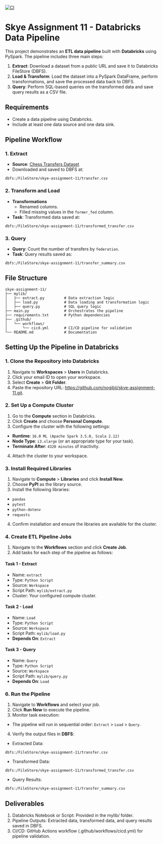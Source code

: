 [![CI](https://github.com/nogibjj/skye-assignment-11/actions/workflows/cicd.yml/badge.svg)](https://github.com/nogibjj/skye-assignment-11/actions/workflows/cicd.yml)

# Skye Assignment 11 - Databricks Data Pipeline

This project demonstrates an **ETL data pipeline** built with **Databricks** using PySpark. The pipeline includes three main steps:
1. **Extract**: Download a dataset from a public URL and save it to Databricks FileStore (DBFS).
2. **Load & Transform**: Load the dataset into a PySpark DataFrame, perform transformations, and save the processed data back to DBFS.
3. **Query**: Perform SQL-based queries on the transformed data and save query results as a CSV file.

## Requirements
- Create a data pipeline using Databricks.
- Include at least one data source and one data sink.

## Pipeline Workflow
### 1. Extract
- **Source**: [Chess Transfers Dataset](https://github.com/fivethirtyeight/data/blob/master/chess-transfers/transfers.csv)
- Downloaded and saved to DBFS at: 
```plaintext
dbfs:/FileStore/skye-assignment-11/transfer.csv
```

### 2. Transform and Load
- **Transformations**
   - Renamed columns.
   - Filled missing values in the `former_fed` column.
- **Task**: Transformed data saved at:
```plaintext
dbfs:/FileStore/skye-assignment-11/transformed_transfer.csv
```

### 3. Query
- **Query**: Count the number of transfers by `federation`.
- **Task**: Query results saved as:
```plaintext
dbfs:/FileStore/skye-assignment-11/transfer_summary.csv
```

## File Structure
```plaintext
skye-assignment-11/
├── mylib/
│   ├── extract.py         # Data extraction logic
│   ├── load.py            # Data loading and transformation logic
│   ├── query.py           # SQL query logic
├── main.py                # Orchestrates the pipeline
├── requirements.txt       # Python dependencies
├── .github/
│   └── workflows/
│       └── cicd.yml       # CI/CD pipeline for validation
└── README.md              # Documentation
```

## Setting Up the Pipeline in Databricks

### **1. Clone the Repository into Databricks**
1. Navigate to **Workspaces** > **Users** in Databricks.
2. Click your email ID to open your workspace.
3. Select **Create** > **Git Folder**.
4. Paste the repository URL: https://github.com/nogibjj/skye-assignment-11.git.

### **2. Set Up a Compute Cluster**
1. Go to the **Compute** section in Databricks.
2. Click **Create** and choose **Personal Compute**.
3. Configure the cluster with the following settings:
- **Runtime**: `16.0 ML (Apache Spark 3.5.0, Scala 2.12)`
- **Node Type**: `i3.xlarge` (or an appropriate type for your task).
- **Terminate After**: `4320 minutes` of inactivity.
4. Attach the cluster to your workspace.

### **3. Install Required Libraries**
1. Navigate to **Compute** > **Libraries** and click **Install New**.
2. Choose **PyPI** as the library source.
3. Install the following libraries:
- `pandas`
- `pytest`
- `python-dotenv`
- `requests`
4. Confirm installation and ensure the libraries are available for the cluster.

### **4. Create ETL Pipeline Jobs**
1. Navigate to the **Workflows** section and click **Create Job**.
2. Add tasks for each step of the pipeline as follows:

#### **Task 1 - Extract**
- Name: `extract`
- Type: `Python Script`
- Source: `Workspace`
- Script Path: `mylib/extract.py`
- Cluster: Your configured compute cluster.

#### **Task 2 - Load**
- Name: `Load`
- Type: `Python Script`
- Source: `Workspace`
- Script Path: `mylib/load.py`
- **Depends On**: `Extract`

#### **Task 3 - Query**
- Name: `Query`
- Type: `Python Script`
- Source: `Workspace`
- Script Path: `mylib/query.py`
- **Depends On**: `Load`

### **6. Run the Pipeline**
1. Navigate to **Workflows** and select your job.
2. Click **Run Now** to execute the pipeline.
3. Monitor task execution:
- The pipeline will run in sequential order: `Extract` > `Load` > `Query`.
4. Verify the output files in **DBFS**:
- Extracted Data: 
```plaintext
dbfs:/FileStore/skye-assignment-11/transfer.csv
```
- Transformed Data: 
```plaintext
dbfs:/FileStore/skye-assignment-11/transformed_transfer.csv
```
- Query Results: 
```plaintext
dbfs:/FileStore/skye-assignment-11/transfer_summary.csv
```

## Deliverables
1. Databricks Notebook or Script: Provided in the mylib/ folder.
2. Pipeline Outputs: Extracted data, transformed data, and query results saved in DBFS.
3. CI/CD: GitHub Actions workflow (.github/workflows/cicd.yml) for pipeline validation.
